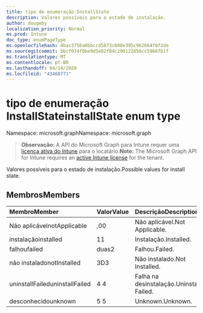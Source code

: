 ```yaml
---
title: tipo de enumeração InstallState
description: Valores possíveis para o estado de instalação.
author: dougeby
localization_priority: Normal
ms.prod: Intune
doc_type: enumPageType
ms.openlocfilehash: 4bac3756a0bbccd5873c608e395c962664f0f2de
ms.sourcegitcommit: bbcf074f0be9d5e02f84c290122850cc5968fb1f
ms.translationtype: MT
ms.contentlocale: pt-BR
ms.lasthandoff: 04/14/2020
ms.locfileid: "43468771"
---
```

# <a name="installstate-enum-type"></a><span data-ttu-id="62d56-103">tipo de enumeração InstallState</span><span class="sxs-lookup"><span data-stu-id="62d56-103">installState enum type</span></span>

<span data-ttu-id="62d56-104">Namespace: microsoft.graph</span><span class="sxs-lookup"><span data-stu-id="62d56-104">Namespace: microsoft.graph</span></span>

> <span data-ttu-id="62d56-105">**Observação:** A API do Microsoft Graph para Intune requer uma [licença ativa do Intune](https://go.microsoft.com/fwlink/?linkid=839381) para o locatário.</span><span class="sxs-lookup"><span data-stu-id="62d56-105">**Note:** The Microsoft Graph API for Intune requires an [active Intune license](https://go.microsoft.com/fwlink/?linkid=839381) for the tenant.</span></span>

<span data-ttu-id="62d56-106">Valores possíveis para o estado de instalação.</span><span class="sxs-lookup"><span data-stu-id="62d56-106">Possible values for install state.</span></span>

## <a name="members"></a><span data-ttu-id="62d56-107">Membros</span><span class="sxs-lookup"><span data-stu-id="62d56-107">Members</span></span>
|<span data-ttu-id="62d56-108">Membro</span><span class="sxs-lookup"><span data-stu-id="62d56-108">Member</span></span>|<span data-ttu-id="62d56-109">Valor</span><span class="sxs-lookup"><span data-stu-id="62d56-109">Value</span></span>|<span data-ttu-id="62d56-110">Descrição</span><span class="sxs-lookup"><span data-stu-id="62d56-110">Description</span></span>|
|:---|:---|:---|
|<span data-ttu-id="62d56-111">Não aplicável</span><span class="sxs-lookup"><span data-stu-id="62d56-111">notApplicable</span></span>|<span data-ttu-id="62d56-112">,0</span><span class="sxs-lookup"><span data-stu-id="62d56-112">0</span></span>|<span data-ttu-id="62d56-113">Não aplicável.</span><span class="sxs-lookup"><span data-stu-id="62d56-113">Not Applicable.</span></span>|
|<span data-ttu-id="62d56-114">instalação</span><span class="sxs-lookup"><span data-stu-id="62d56-114">installed</span></span>|<span data-ttu-id="62d56-115">1</span><span class="sxs-lookup"><span data-stu-id="62d56-115">1</span></span>|<span data-ttu-id="62d56-116">Instalação.</span><span class="sxs-lookup"><span data-stu-id="62d56-116">Installed.</span></span>|
|<span data-ttu-id="62d56-117">falhou</span><span class="sxs-lookup"><span data-stu-id="62d56-117">failed</span></span>|<span data-ttu-id="62d56-118">duas</span><span class="sxs-lookup"><span data-stu-id="62d56-118">2</span></span>|<span data-ttu-id="62d56-119">Falhou.</span><span class="sxs-lookup"><span data-stu-id="62d56-119">Failed.</span></span>|
|<span data-ttu-id="62d56-120">não instalado</span><span class="sxs-lookup"><span data-stu-id="62d56-120">notInstalled</span></span>|<span data-ttu-id="62d56-121">3D</span><span class="sxs-lookup"><span data-stu-id="62d56-121">3</span></span>|<span data-ttu-id="62d56-122">Não instalado.</span><span class="sxs-lookup"><span data-stu-id="62d56-122">Not Installed.</span></span>|
|<span data-ttu-id="62d56-123">uninstallFailed</span><span class="sxs-lookup"><span data-stu-id="62d56-123">uninstallFailed</span></span>|<span data-ttu-id="62d56-124">4 </span><span class="sxs-lookup"><span data-stu-id="62d56-124">4</span></span>|<span data-ttu-id="62d56-125">Falha na desinstalação.</span><span class="sxs-lookup"><span data-stu-id="62d56-125">Uninstall Failed.</span></span>|
|<span data-ttu-id="62d56-126">desconhecido</span><span class="sxs-lookup"><span data-stu-id="62d56-126">unknown</span></span>|<span data-ttu-id="62d56-127">5 </span><span class="sxs-lookup"><span data-stu-id="62d56-127">5</span></span>|<span data-ttu-id="62d56-128">Unknown.</span><span class="sxs-lookup"><span data-stu-id="62d56-128">Unknown.</span></span>|







